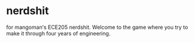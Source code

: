 # nerdshit

for mangomanʻs ECE205 nerdshit. Welcome to the game where you try to make it through four years of engineering. 